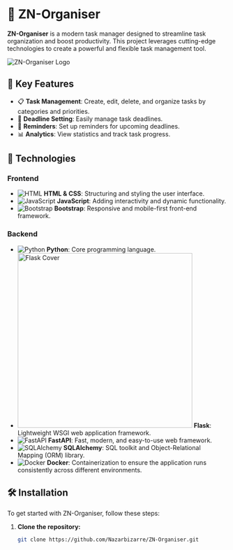 # 📝 ZN-Organiser

**ZN-Organiser** is a modern task manager designed to streamline task organization and boost productivity. This project leverages cutting-edge technologies to create a powerful and flexible task management tool.

![ZN-Organiser Logo](https://via.placeholder.com/150x150.png?text=ZN-Organiser+Logo)

## 🌟 Key Features

- 📋 **Task Management**: Create, edit, delete, and organize tasks by categories and priorities.
- 📆 **Deadline Setting**: Easily manage task deadlines.
- 🔔 **Reminders**: Set up reminders for upcoming deadlines.
- 📊 **Analytics**: View statistics and track task progress.

## 🚀 Technologies

### Frontend

- ![HTML](https://via.placeholder.com/30x30.png?text=HTML) **HTML & CSS**: Structuring and styling the user interface.
- ![JavaScript](https://via.placeholder.com/30x30.png?text=JS) **JavaScript**: Adding interactivity and dynamic functionality.
- ![Bootstrap](https://via.placeholder.com/30x30.png?text=Bootstrap) **Bootstrap**: Responsive and mobile-first front-end framework.

### Backend

- ![Python](https://via.placeholder.com/30x30.png?text=Python) **Python**: Core programming language.
- <img src="https://blog.appseed.us/content/images/2023/10/cover-flask.jpg" alt="Flask Cover" width="400"/> **Flask**: Lightweight WSGI web application framework.
- ![FastAPI](https://via.placeholder.com/30x30.png?text=FastAPI) **FastAPI**: Fast, modern, and easy-to-use web framework.
- ![SQLAlchemy](https://via.placeholder.com/30x30.png?text=SQLAlchemy) **SQLAlchemy**: SQL toolkit and Object-Relational Mapping (ORM) library.
- ![Docker](https://via.placeholder.com/30x30.png?text=Docker) **Docker**: Containerization to ensure the application runs consistently across different environments.

## 🛠️ Installation

To get started with ZN-Organiser, follow these steps:

1. **Clone the repository:**
   ```bash
   git clone https://github.com/Nazarbizarre/ZN-Organiser.git
